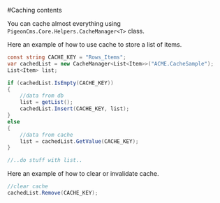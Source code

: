 #Caching contents

You can cache almost everything using `PigeonCms.Core.Helpers.CacheManager<T>` class.

Here an example of how to use cache to store a list of items.
```C#
const string CACHE_KEY = "Rows_Items";
var cachedList = new CacheManager<List<Item>>("ACME.CacheSample");
List<Item> list;

if (cachedList.IsEmpty(CACHE_KEY))
{
    //data from db
    list = getList();
    cachedList.Insert(CACHE_KEY, list);
}
else
{
    //data from cache
    list = cachedList.GetValue(CACHE_KEY);
}

//..do stuff with list..
```

Here an example of how to clear or invalidate cache.
```C#
//clear cache
cachedList.Remove(CACHE_KEY);
```

